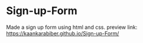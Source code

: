 # Sign-up-Form

Made a sign up form using html and css.
preview link: https://kaankarabiber.github.io/Sign-up-Form/